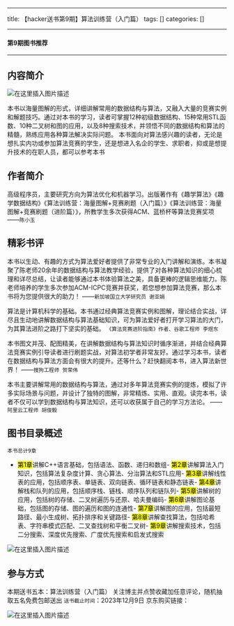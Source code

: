 
--- 
title:  【hacker送书第9期】算法训练营（入门篇） 
tags: []
categories: [] 

---


#### 第9期图书推荐
- - - - - 


## 内容简介

<img src="https://img-blog.csdnimg.cn/direct/261d4ac6728c4246933d9aec11d45638.jpeg#pic_center" alt="在这里插入图片描述">

本书以海量图解的形式，详细讲解常用的数据结构与算法，又融入大量的竞赛实例和解题技巧。通过对本书的学习，读者可掌握12种初级数据结构、15种常用STL函数、10种二叉树和图的应用，以及8种搜索技术，并领悟不同的数据结构和算法的精髓，熟练应用各种算法解决实际问题。 本书面向对算法感兴趣的读者，无论是想扎实内功或参加算法竞赛的学生，还是想进入名企的学生、求职者，抑或是想提升技术的在职人员，都可以参考本书

## 作者简介

>  
 高级程序员，主要研究方向为算法优化和机器学习。出版著作有《趣学算法》《趣学数据结构》《算法训练营：海量图解+竞赛刷题（入门篇）》《算法训练营：海量图解+竞赛刷题（进阶篇）》，所教学生多次获得ACM、蓝桥杯等算法竞赛奖项 ——`陈小玉 ` 


## 精彩书评

>  
 本书以生动、有趣的方式为算法爱好者提供了非常专业的入门讲解和演练。本书凝聚了陈老师20余年的数据结构与算法教学经验，提供了对各种算法知识的细心梳理和详尽总结，让读者能够通过本书体验算法之美，具备更棒的逻辑思维能力。陈老师培养的学生多次参加ACM-ICPC竞赛并获奖，若您想参加算法竞赛，那么本书将为您提供很大的助力！ ——`新加坡国立大学研究员 谢亚娟` 


>  
 算法是计算机科学的基础。本书通过经典算法竞赛实例和图解，理论结合实战，详尽且生动地讲解数据结构与算法基础知识，可为算法爱好者打开学习算法的大门，为其算法进阶之路打下坚实的基础。 `《算法竞赛进阶指南》作者、谷歌工程师 李煜东` 


>  
 本书图文并茂、配图精美，在讲解数据结构与算法知识时循序渐进，并结合经典算法竞赛实例引导读者进行刷题实战，对算法初学者非常友好。通过学习本书，读者在数据结构与算法方面会有很大的提升。还等什么？赶快翻阅本书，进入算法新世界！ ——`搜狗工程师 贺荣伟` 


>  
 本书主要讲解常用的数据结构与算法，通过对多年算法竞赛实例的提炼，模拟了许多实际场景与问题，并设计了独特的图解，非常精炼、实用、直观。读完本书，读者不仅可以学到数据结构与算法知识，还可以收获属于自己的学习方法论。 ——`阿里云工程师 胡俊毅` 


## 图书目录概述

`本书总计9章`
- <mark>第1章</mark>讲解C++语言基础，包括语法、函数、递归和数组- <mark>第2章</mark>讲解算法入门知识，包括算法复杂度计算、贪心算法、分治算法和STL应用- <mark>第3章</mark>讲解线性表的应用，包括顺序表、单链表、双向链表、循环链表和静态链表- <mark>第4章</mark>讲解栈和队列的应用，包括顺序栈、链栈、顺序队列和链队列- <mark>第5章</mark>讲解树的应用，包括树的存储、二叉树遍历与还原、哈夫曼编码- <mark>第6章</mark>讲解图论基础，包括图的存储、图的遍历和图的连通性- <mark>第7章</mark>讲解图的应用，包括最短路径、最小生成树、拓扑排序和关键路径- <mark>第8章</mark>讲解查找算法，包括哈希表、字符串模式匹配、二叉查找树和平衡二叉树- <mark>第9章</mark>讲解搜索技术，包括二分搜索、深度优先搜索、广度优先搜索和启发式搜索
<img src="https://img-blog.csdnimg.cn/direct/e13ae7cc6e0f4d4bb9987a3364074814.jpeg#pic_center" alt="在这里插入图片描述">

## 参与方式

>  
 本期送书五本：算法训练营（入门篇） 关注博主并点赞收藏加任意评论，随机抽取五名免费包邮送出 `送书截止时间`：2023年12月9日 京东购买链接： 


<img src="https://img-blog.csdnimg.cn/direct/c79a4f4e7a974ec59515fe7efd6f09eb.jpeg#pic_center" alt="在这里插入图片描述">
